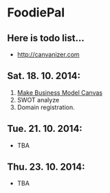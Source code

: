 FoodiePal
=========
Here is todo list...
---------------------
- http://canvanizer.com

<h2>Sat. 18. 10. 2014:</h2>
<ol>
	<li><a href="https://github.com/ActoreX/FoodiePal/blob/master/DN02%20-%20Business%20Model%20Canvas/BusinessModelCanvas.md#hello">Make Business Model Canvas</a></li>
	<li>SWOT analyze</li>
	<li>Domain registration.</li>
</ol>


<h2>Tue. 21. 10. 2014:</h2>
<ul>
	<li>TBA</li>
</ul>


<h2>Thu. 23. 10. 2014:</h2>
<ul>
	<li>TBA</li>
</ul>
